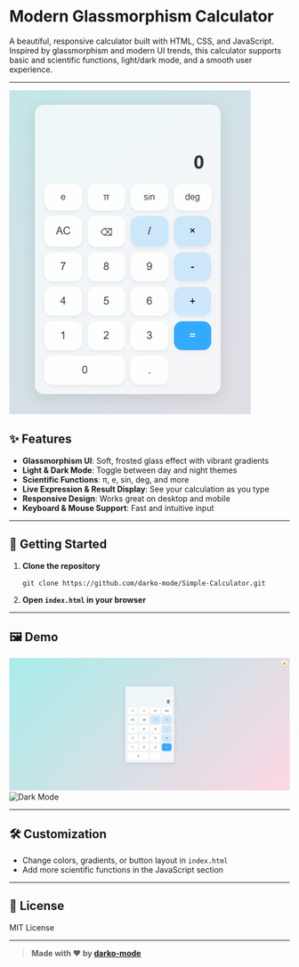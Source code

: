 # Modern Glassmorphism Calculator

A beautiful, responsive calculator built with HTML, CSS, and JavaScript.  
Inspired by glassmorphism and modern UI trends, this calculator supports basic and scientific functions, light/dark mode, and a smooth user experience.

---

![Calculator Screenshot](https://raw.githubusercontent.com/darko-mode/Simple-Calculator/main/demo.png)

## ✨ Features

- **Glassmorphism UI**: Soft, frosted glass effect with vibrant gradients
- **Light & Dark Mode**: Toggle between day and night themes
- **Scientific Functions**: π, e, sin, deg, and more
- **Live Expression & Result Display**: See your calculation as you type
- **Responsive Design**: Works great on desktop and mobile
- **Keyboard & Mouse Support**: Fast and intuitive input

---

## 🚀 Getting Started

1. **Clone the repository**
   ```
   git clone https://github.com/darko-mode/Simple-Calculator.git
   ```
2. **Open `index.html` in your browser**

---

## 🖼️ Demo

![Light Mode](https://raw.githubusercontent.com/darko-mode/Simple-Calculator/main/demo-light.png)
![Dark Mode](https://raw.githubusercontent.com/darko-mode/Simple-Calculator/main/demo-dark.png)

---

## 🛠️ Customization

- Change colors, gradients, or button layout in `index.html`
- Add more scientific functions in the JavaScript section

---

## 📄 License

MIT License

---

> **Made with ❤️ by [darko-mode](https://github.com/darko-mode)**
